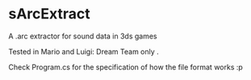 # sArcExtract
A .arc extractor for sound data in 3ds games

Tested in Mario and Luigi: Dream Team only . 

Check Program.cs for the specification of how the file format works :p

